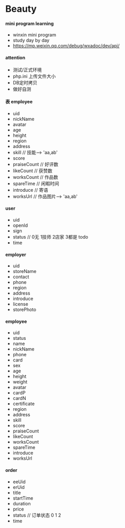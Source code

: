 # Beauty

#### mini program learning 
- winxin mini program
- study day by day
- https://mp.weixin.qq.com/debug/wxadoc/dev/api/

#### attention
- 测试/正式环境
- php.ini 上传文件大小
- DB定时拷贝
- 做好自测

#### 表 employee
- uid
- nickName
- avatar
- age
- height
- region
- address
- skill // 技能--> 'aa,ab'
- score
- praiseCount // 好评数
- likeCount  // 获赞数
- worksCount // 作品数
- spareTime  // 闲暇时间
- introduce  // 寄语
- worksUrl   // 作品图片--> 'aa,ab'

#### user
- uid
- openId
- sign
- status // 0无 1技师 2店家 3都是 todo 
- time

#### employer
- uid
- storeName
- contact
- phone
- region
- address
- introduce
- license
- storePhoto

#### employee
- uid
- status 
- name
- nickName
- phone
- card 
- sex
- age
- height
- weight
- avatar
- cardP
- cardN
- certificate
- region
- address
- skill
- score
- praiseCount
- likeCount
- worksCount
- spareTime
- introduce
- worksUrl

#### order
- eeUid
- erUid
- title
- startTime
- duration
- price
- status // 订单状态 0 1 2
- time